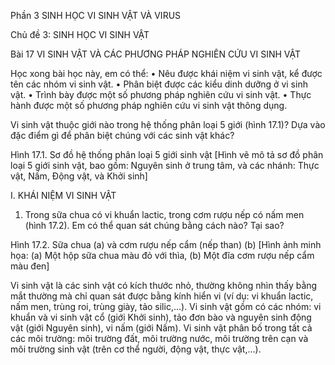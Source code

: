 Phần 3
SINH HỌC VI SINH VẬT VÀ VIRUS

Chủ đề 3: SINH HỌC VI SINH VẬT

Bài 17 VI SINH VẬT VÀ CÁC PHƯƠNG PHÁP NGHIÊN CỨU VI SINH VẬT

Học xong bài học này, em có thể:
• Nêu được khái niệm vi sinh vật, kể được tên các nhóm vi sinh vật.
• Phân biệt được các kiểu dinh dưỡng ở vi sinh vật.
• Trình bày được một số phương pháp nghiên cứu vi sinh vật.
• Thực hành được một số phương pháp nghiên cứu vi sinh vật thông dụng.

Vi sinh vật thuộc giới nào trong hệ thống phân loại 5 giới (hình 17.1)? Dựa vào đặc điểm gì để phân biệt chúng với các sinh vật khác?

Hình 17.1. Sơ đồ hệ thống phân loại 5 giới sinh vật
[Hình vẽ mô tả sơ đồ phân loại 5 giới sinh vật, bao gồm: Nguyên sinh ở trung tâm, và các nhánh: Thực vật, Nấm, Động vật, và Khởi sinh]

I. KHÁI NIỆM VI SINH VẬT

1. Trong sữa chua có vi khuẩn lactic, trong cơm rượu nếp có nấm men (hình 17.2). Em có thể quan sát chúng bằng cách nào? Tại sao?

Hình 17.2. Sữa chua (a) và cơm rượu nếp cẩm (nếp than) (b)
[Hình ảnh minh họa: (a) Một hộp sữa chua màu đỏ với thìa, (b) Một đĩa cơm rượu nếp cẩm màu đen]

Vi sinh vật là các sinh vật có kích thước nhỏ, thường không nhìn thấy bằng mắt thường mà chỉ quan sát được bằng kính hiển vi (ví dụ: vi khuẩn lactic, nấm men, trùng roi, trùng giày, tảo silic,...). Vi sinh vật gồm có các nhóm: vi khuẩn và vi sinh vật cổ (giới Khởi sinh), tảo đơn bào và nguyên sinh động vật (giới Nguyên sinh), vi nấm (giới Nấm). Vi sinh vật phân bố trong tất cả các môi trường: môi trường đất, môi trường nước, môi trường trên cạn và môi trường sinh vật (trên cơ thể người, động vật, thực vật,...).